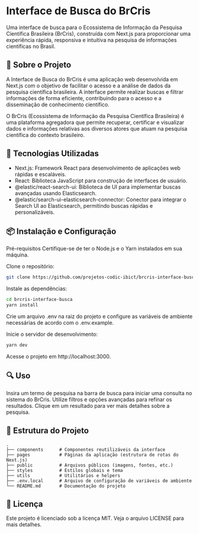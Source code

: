# Interface de Busca do BrCris

Uma interface de busca para o Ecossistema de Informação da Pesquisa Científica Brasileira (BrCris), construída com Next.js para proporcionar uma experiência rápida, responsiva e intuitiva na pesquisa de informações científicas no Brasil.

## 📝 Sobre o Projeto

A Interface de Busca do BrCris é uma aplicação web desenvolvida em Next.js com o objetivo de facilitar o acesso e a análise de dados da pesquisa científica brasileira. A interface permite realizar buscas e filtrar informações de forma eficiente, contribuindo para o acesso e a disseminação de conhecimento científico.

O BrCris (Ecossistema de Informação da Pesquisa Científica Brasileira) é uma plataforma agregadora que permite recuperar, certificar e visualizar dados e informações relativas aos diversos atores que atuam na pesquisa científica do contexto brasileiro.

## 🚀 Tecnologias Utilizadas

- Next.js: Framework React para desenvolvimento de aplicações web rápidas e escaláveis.
- React: Biblioteca JavaScript para construção de interfaces de usuário.
- @elastic/react-search-ui: Biblioteca de UI para implementar buscas avançadas usando Elasticsearch.
- @elastic/search-ui-elasticsearch-connector: Conector para integrar o Search UI ao Elasticsearch, permitindo buscas rápidas e personalizáveis.

## 📦 Instalação e Configuração

Pré-requisitos
Certifique-se de ter o Node.js e o Yarn instalados em sua máquina.

Clone o repositório:

```bash
git clone https://github.com/projetos-codic-ibict/brcris-interface-busca.git
```

Instale as dependências:

```bash
cd brcris-interface-busca
yarn install
```

Crie um arquivo .env na raiz do projeto e configure as variáveis de ambiente necessárias de acordo com o .env.example.

Inicie o servidor de desenvolvimento:

```bash
yarn dev
```

Acesse o projeto em http://localhost:3000.

## 🔍 Uso

Insira um termo de pesquisa na barra de busca para iniciar uma consulta no sistema do BrCris.
Utilize filtros e opções avançadas para refinar os resultados.
Clique em um resultado para ver mais detalhes sobre a pesquisa.

## 📁 Estrutura do Projeto

```plaintext
.
├── components      # Componentes reutilizáveis da interface
├── pages           # Páginas da aplicação (estrutura de rotas do Next.js)
├── public          # Arquivos públicos (imagens, fontes, etc.)
├── styles          # Estilos globais e tema
├── utils           # Utilitários e helpers
├── .env.local      # Arquivo de configuração de variáveis de ambiente
└── README.md       # Documentação do projeto
```

## 📄 Licença

Este projeto é licenciado sob a licença MIT. Veja o arquivo LICENSE para mais detalhes.
